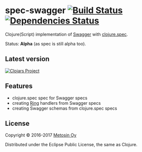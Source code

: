 # spec-swagger [![Build Status](https://travis-ci.org/metosin/spec-swagger.svg?branch=master)](https://travis-ci.org/metosin/spec-swagger) [![Dependencies Status](https://jarkeeper.com/metosin/spec-tools/status.svg)](https://jarkeeper.com/metosin/spec-swagger)

Clojure(Script) implementation of [Swagger](http://swagger.io) with [clojure.spec](http://clojure.org/about/spec).

Status: **Alpha** (as spec is still alpha too).

## Latest version

[![Clojars Project](http://clojars.org/metosin/spec-swagger/latest-version.svg)](http://clojars.org/metosin/spec-swagger)

## Features

* clojure.spec spec for Swagger specs
* creating [Ring](https://github.com/ring-clojure/ring) handlers from Swagger specs
* creating Swagger schemas from clojure.spec specs

## License

Copyright © 2016-2017 [Metosin Oy](http://www.metosin.fi)

Distributed under the Eclipse Public License, the same as Clojure.
